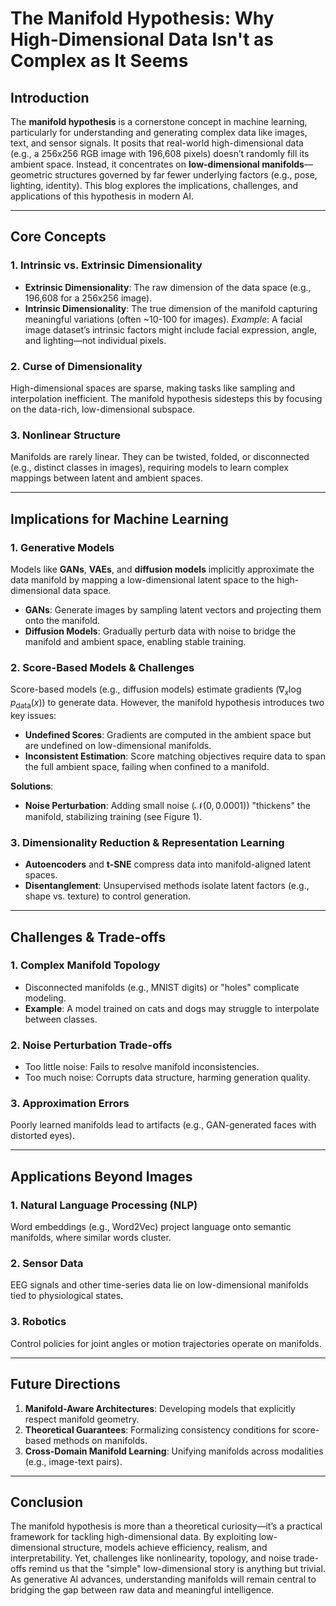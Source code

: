# The Manifold Hypothesis: Why High-Dimensional Data Isn't as Complex as It Seems

## Introduction
The **manifold hypothesis** is a cornerstone concept in machine learning, particularly for understanding and generating complex data like images, text, and sensor signals. It posits that real-world high-dimensional data (e.g., a 256x256 RGB image with 196,608 pixels) doesn’t randomly fill its ambient space. Instead, it concentrates on **low-dimensional manifolds**—geometric structures governed by far fewer underlying factors (e.g., pose, lighting, identity). This blog explores the implications, challenges, and applications of this hypothesis in modern AI.

---

## Core Concepts

### 1. **Intrinsic vs. Extrinsic Dimensionality**
- **Extrinsic Dimensionality**: The raw dimension of the data space (e.g., 196,608 for a 256x256 image).
- **Intrinsic Dimensionality**: The true dimension of the manifold capturing meaningful variations (often ~10-100 for images).
   *Example*: A facial image dataset’s intrinsic factors might include facial expression, angle, and lighting—not individual pixels.

### 2. **Curse of Dimensionality**
High-dimensional spaces are sparse, making tasks like sampling and interpolation inefficient. The manifold hypothesis sidesteps this by focusing on the data-rich, low-dimensional subspace.

### 3. **Nonlinear Structure**
Manifolds are rarely linear. They can be twisted, folded, or disconnected (e.g., distinct classes in images), requiring models to learn complex mappings between latent and ambient spaces.

---

## Implications for Machine Learning

### 1. **Generative Models**
Models like **GANs**, **VAEs**, and **diffusion models** implicitly approximate the data manifold by mapping a low-dimensional latent space to the high-dimensional data space.
- **GANs**: Generate images by sampling latent vectors and projecting them onto the manifold.
- **Diffusion Models**: Gradually perturb data with noise to bridge the manifold and ambient space, enabling stable training.

### 2. **Score-Based Models & Challenges**
Score-based models (e.g., diffusion models) estimate gradients ($\nabla_x \log p_{\text{data}}(x)$) to generate data. However, the manifold hypothesis introduces two key issues:
- **Undefined Scores**: Gradients are computed in the ambient space but are undefined on low-dimensional manifolds.
- **Inconsistent Estimation**: Score matching objectives require data to span the full ambient space, failing when confined to a manifold.

**Solutions**:
- **Noise Perturbation**: Adding small noise ($\mathcal{N}(0, 0.0001)$) "thickens" the manifold, stabilizing training (see Figure 1).

### 3. **Dimensionality Reduction & Representation Learning**
- **Autoencoders** and **t-SNE** compress data into manifold-aligned latent spaces.
- **Disentanglement**: Unsupervised methods isolate latent factors (e.g., shape vs. texture) to control generation.

---

## Challenges & Trade-offs

### 1. **Complex Manifold Topology**
- Disconnected manifolds (e.g., MNIST digits) or "holes" complicate modeling.
- **Example**: A model trained on cats and dogs may struggle to interpolate between classes.

### 2. **Noise Perturbation Trade-offs**
- Too little noise: Fails to resolve manifold inconsistencies.
- Too much noise: Corrupts data structure, harming generation quality.

### 3. **Approximation Errors**
Poorly learned manifolds lead to artifacts (e.g., GAN-generated faces with distorted eyes).

---

## Applications Beyond Images

### 1. **Natural Language Processing (NLP)**
Word embeddings (e.g., Word2Vec) project language onto semantic manifolds, where similar words cluster.

### 2. **Sensor Data**
EEG signals and other time-series data lie on low-dimensional manifolds tied to physiological states.

### 3. **Robotics**
Control policies for joint angles or motion trajectories operate on manifolds.

---

## Future Directions

1. **Manifold-Aware Architectures**: Developing models that explicitly respect manifold geometry.
2. **Theoretical Guarantees**: Formalizing consistency conditions for score-based methods on manifolds.
3. **Cross-Domain Manifold Learning**: Unifying manifolds across modalities (e.g., image-text pairs).

---

## Conclusion

The manifold hypothesis is more than a theoretical curiosity—it’s a practical framework for tackling high-dimensional data. By exploiting low-dimensional structure, models achieve efficiency, realism, and interpretability. Yet, challenges like nonlinearity, topology, and noise trade-offs remind us that the "simple" low-dimensional story is anything but trivial. As generative AI advances, understanding manifolds will remain central to bridging the gap between raw data and meaningful intelligence.
